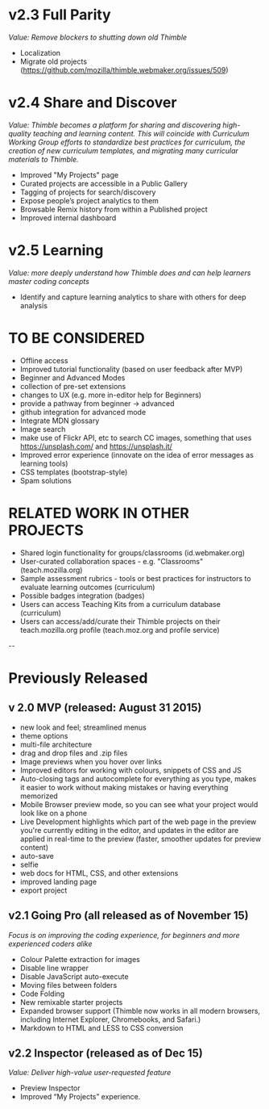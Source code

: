 # v2.3 Full Parity

*Value: Remove blockers to shutting down old Thimble*
 - Localization
 - Migrate old projects (https://github.com/mozilla/thimble.webmaker.org/issues/509)

# v2.4 Share and Discover

*Value: Thimble becomes a platform for sharing and discovering high-quality teaching and learning content. This will coincide with Curriculum Working Group efforts to standardize best practices for curriculum, the creation of new curriculum templates, and migrating many curricular materials to Thimble.*

 - Improved "My Projects" page
 - Curated projects are accessible in a Public Gallery
 - Tagging of projects for search/discovery
 - Expose people’s project analytics to them 
 - Browsable Remix history from within a Published project 
 - Improved internal dashboard

# v2.5 Learning

*Value: more deeply understand how Thimble does and can help learners master coding concepts*
 - Identify and capture learning analytics to share with others for deep analysis

# TO BE CONSIDERED
 - Offline access 
 - Improved tutorial functionality (based on user feedback after MVP)
 - Beginner and Advanced Modes
  - collection of pre-set extensions
  - changes to UX (e.g. more in-editor help for Beginners)
  - provide a pathway from beginner -> advanced
  - github integration for advanced mode
 - Integrate MDN glossary
 - Image search
  - make use of Flickr API, etc to search CC images, something that uses https://unsplash.com/ and https://unsplash.it/
 - Improved error experience (innovate on the idea of error messages as learning tools)
 - CSS templates (bootstrap-style)
 - Spam solutions

# RELATED WORK IN OTHER PROJECTS
 - Shared login functionality for groups/classrooms (id.webmaker.org)
 - User-curated collaboration spaces - e.g. "Classrooms" (teach.mozilla.org)
 - Sample assessment rubrics - tools or best practices for instructors to evaluate learning outcomes (curriculum)
 - Possible badges integration (badges)
 - Users can access Teaching Kits from a curriculum database (curriculum)
 - Users can access/add/curate their Thimble projects on their teach.mozilla.org profile (teach.moz.org and profile service)


--
# Previously Released

## v 2.0 MVP (released: August 31 2015)
 - new look and feel; streamlined menus
 - theme options
 - multi-file architecture
 - drag and drop files and .zip files
 - Image previews when you hover over links
 - Improved editors for working with colours, snippets of CSS and JS
 - Auto-closing tags and autocomplete for everything as you type, makes it easier to work without making mistakes or having everything memorized
 - Mobile Browser preview mode, so you can see what your project would look like on a phone
 - Live Development highlights which part of the web page in the preview you're currently editing in the editor, and  updates in the editor are applied in real-time to the preview (faster, smoother updates for preview content)
 - auto-save
 - selfie
 - web docs for HTML, CSS, and other extensions
 - improved landing page
 - export project

## v2.1 Going Pro (all released as of November 15)

*Focus is on improving the coding experience, for beginners and more experienced coders alike*
 - Colour Palette extraction for images
 - Disable line wrapper
 - Disable JavaScript auto-execute
 - Moving files between folders
 - Code Folding
 - New remixable starter projects
 - Expanded browser support (Thimble now works in all modern browsers, including Internet Explorer, Chromebooks, and Safari.)
 - Markdown to HTML and LESS to CSS conversion

## v2.2 Inspector (released as of Dec 15)

*Value: Deliver high-value user-requested feature*
 - Preview Inspector
 - Improved “My Projects” experience.





